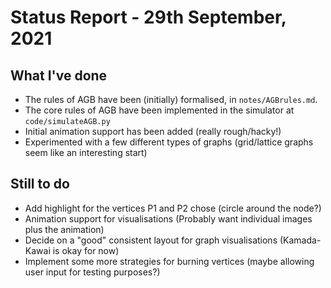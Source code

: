 # Status Report - 29th September, 2021


## What I've done

* The rules of AGB have been (initially) formalised, in `notes/AGBrules.md`.
* The core rules of AGB have been implemented in the simulator at `code/simulateAGB.py`
* Initial animation support has been added (really rough/hacky!)
* Experimented with a few different types of graphs (grid/lattice graphs seem like an interesting start)

## Still to do
* Add highlight for the vertices P1 and P2 chose (circle around the node?)
* Animation support for visualisations (Probably want individual images plus the animation)
* Decide on a "good" consistent layout for graph visualisations (Kamada-Kawai is okay for now)
* Implement some more strategies for burning vertices (maybe allowing user input for testing purposes?)
